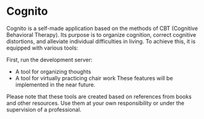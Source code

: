 # Cognito

Cognito is a self-made application based on the methods of CBT (Cognitive Behavioral Therapy). Its purpose is to organize cognition, correct cognitive distortions, and alleviate individual difficulties in living. To achieve this, it is equipped with various tools:

First, run the development server:

- A tool for organizing thoughts
- A tool for virtually practicing chair work
  These features will be implemented in the near future.

Please note that these tools are created based on references from books and other resources. Use them at your own responsibility or under the supervision of a professional.
